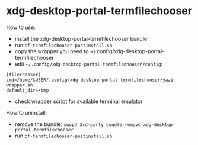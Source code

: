 # xdg-desktop-portal-termfilechooser

How to use:

- install the xdg-desktop-portal-termfilechooser bundle
- run `cf-termfilechooser-postinstall.sh`
- copy the wrapper you need to ~/.config/xdg-desktop-portal-termfilechooser
- edit `~/.config/xdg-desktop-portal-termfilechooser/config`:

```
[filechooser]
cmd=/home/$USER/.config/xdg-desktop-portal-termfilechooser/yazi-wrapper.sh
default_dir=/tmp

```
- check wrapper script for available terminal emulator


How to uninstall:

- remove the bundle: `swupd 3rd-party bundle-remove xdg-desktop-portal-termfilechooser`
- run `cf-termfilechooser-postinstall.sh`
